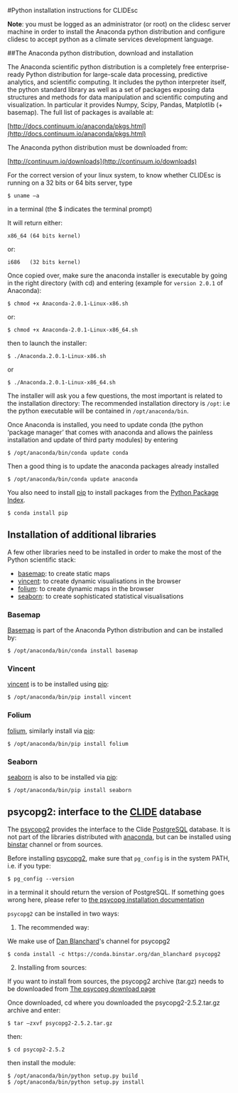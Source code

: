 #Python installation instructions for CLIDEsc

**Note**: you must be logged as an administrator (or root) on the clidesc server machine in order to install the Anaconda python distribution and configure clidesc to accept python as a climate services development language.

##The Anaconda python distribution, download and installation

The Anaconda scientific python distribution is a completely free enterprise-ready Python distribution for large-scale data processing, predictive analytics, and scientific computing. It includes the python interpreter itself, the python standard library as well as a set of packages exposing data structures and methods for data manipulation and scientific computing and visualization. In particular it provides Numpy, Scipy, Pandas, Matplotlib (+ basemap). The full list of packages is available at: 

[http://docs.continuum.io/anaconda/pkgs.html](http://docs.continuum.io/anaconda/pkgs.html)

The Anaconda python distribution must be downloaded from: 

[http://continuum.io/downloads](http://continuum.io/downloads)

For the correct version of your linux system, to know whether CLIDEsc is running on a 32 bits or 64 bits server, type 

```
$ uname –a 
```

in a terminal (the $ indicates the terminal prompt)

It will return either: 

    x86_64 (64 bits kernel)

or: 

    i686   (32 bits kernel)

Once copied over, make sure the anaconda installer is executable by going in the right directory (with cd) and entering (example for ```version 2.0.1``` of Anaconda):

    $ chmod +x Anaconda-2.0.1-Linux-x86.sh

or:

    $ chmod +x Anaconda-2.0.1-Linux-x86_64.sh

then to launch the installer:

    $ ./Anaconda.2.0.1-Linux-x86.sh

or

    $ ./Anaconda.2.0.1-Linux-x86_64.sh

The installer will ask you a few questions, the most important is related to the installation directory: The recommended installation directory is ```/opt```: i.e the python executable will be contained in ```/opt/anaconda/bin```. 

Once Anaconda is installed, you need to update conda (the python ‘package manager’ that comes with anaconda and allows the painless installation and update of third party modules) by entering 

    $ /opt/anaconda/bin/conda update conda

Then a good thing is to update the anaconda packages already installed 

    $ /opt/anaconda/bin/conda update anaconda

You also need to install [pip](https://github.com/pypa/pip) to install packages from the [Python Package Index](http://pypi.python.org/pypi).

    $ conda install pip 

## Installation of additional libraries

A few other libraries need to be installed in order to make the most of the Python scientific stack: 

+ [basemap](http://matplotlib.org/basemap/): to create static maps
+ [vincent](http://vincent.readthedocs.org/en/latest/): to create dynamic visualisations in the browser 
+ [folium](https://github.com/wrobstory/folium): to create dynamic maps in the browser
+ [seaborn](http://web.stanford.edu/~mwaskom/software/seaborn/): to create sophisticated statistical visualisations

### Basemap 

[Basemap](http://matplotlib.org/basemap/) is part of the Anaconda Python distribution and can be installed by: 

    $ /opt/anaconda/bin/conda install basemap 

### Vincent

[vincent](http://vincent.readthedocs.org/en/latest/) is to be installed using [pip](https://github.com/pypa/pip): 

    $ /opt/anaconda/bin/pip install vincent 

### Folium

[folium](https://github.com/wrobstory/folium), similarly install via [pip](https://github.com/pypa/pip): 

    $ /opt/anaconda/bin/pip install folium 

### Seaborn

[seaborn](http://web.stanford.edu/~mwaskom/software/seaborn/) is also to be installed via [pip](https://github.com/pypa/pip): 

    $ /opt/anaconda/bin/pip install seaborn 

## psycopg2: interface to the [CLIDE](http://www.bom.gov.au/climate/pacific/about-clide.shtml) database

The [psycopg2](http://initd.org/psycopg/) provides the interface to the Clide [PostgreSQL](http://www.postgresql.org/) database. It is not part of the libraries distributed with [anaconda](), but can be installed using [binstar](www.binstar.org) channel or from sources. 

Before installing [psycopg2](http://initd.org/psycopg/), make sure that ```pg_config``` is in the system PATH, i.e. if you type:

    $ pg_config --version 

in a terminal it should return the version of PostgreSQL. If something goes wrong here, please refer to [the psycopg installation documentation](http://initd.org/psycopg/docs/install.html#install-from-source)

```psycopg2``` can be installed in two ways: 

1. The recommended way:   

We make use of [Dan Blanchard](http://dan-blanchard.github.io/)'s channel for psycopg2
        
    $ conda install -c https://conda.binstar.org/dan_blanchard psycopg2

2. Installing from sources: 

If you want to install from sources, the psycopg2 archive (tar.gz) needs to be downloaded from [The psycopg download page](http://initd.org/psycopg/download/)

Once downloaded, cd where you downloaded the psycopg2-2.5.2.tar.gz archive and enter:  

    $ tar –zxvf psycopg2-2.5.2.tar.gz 

then: 

    $ cd psycop2-2.5.2

then install the module: 

    $ /opt/anaconda/bin/python setup.py build 
    $ /opt/anaconda/bin/python setup.py install
